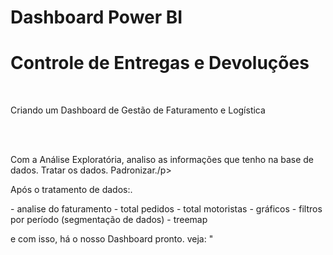 <h1>Dashboard Power BI</h1>   
<h1>Controle de Entregas e Devoluções</h1>   
<br>
<p>Criando um Dashboard de Gestão de Faturamento e Logística </p>
<br>
<br>
<p>Com a Análise Exploratória, analiso as informações que tenho na base de dados.
  Tratar os dados. Padronizar./p> 
  
<p>Após o tratamento de dados:. </p>
- analise do faturamento
- total pedidos
- total motoristas
- gráficos
- filtros por período (segmentação de dados)
- treemap

<p>e com isso, há o nosso Dashboard pronto.
veja: <href="https://mail.google.com/mail/?tab=rm&ogbl>"<p>





